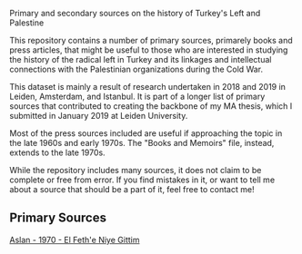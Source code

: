 <!DOCTYPE html>
<html>
<body>
<p>Primary and secondary sources on the history of Turkey's Left and Palestine

This repository contains a number of primary sources, primarely books and press articles, that might be useful to those who are interested in studying the history of the radical left in Turkey and its linkages and intellectual connections with the Palestinian organizations during the Cold War.

This dataset is mainly a result of research undertaken in 2018 and 2019 in Leiden, Amsterdam, and Istanbul. It is part of a longer list of primary sources that contributed to creating the backbone of my MA thesis, which I submitted in January 2019 at Leiden University.

Most of the press sources included are useful if approaching the topic in the late 1960s and early 1970s. The "Books and Memoirs" file, instead, extends to the late 1970s.

While the repository includes many sources, it does not claim to be complete or free from error. If you find mistakes in it, or want to tell me about a source that should be a part of it, feel free to contact me!</p>
<h2>Primary Sources</h2>
<p><a href="Primary Sources/Aslan - 1970 - El Feth'e Niye Gittim.md">Aslan - 1970 - El Feth'e Niye Gittim</a></p>
</body>
</html>